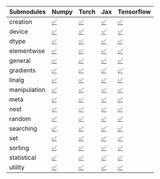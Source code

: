 | Submodules   | Numpy                                                                                                                           | Torch                                                                                                                           | Jax                                                                                                                             | Tensorflow                                                                                                                      |
|:-------------|:--------------------------------------------------------------------------------------------------------------------------------|:--------------------------------------------------------------------------------------------------------------------------------|:--------------------------------------------------------------------------------------------------------------------------------|:--------------------------------------------------------------------------------------------------------------------------------|
| creation     | <a href="https://github.com/unifyai/ivy/runs/8249305471?check_suite_focus=true" rel="noopener noreferrer" target="_blank">✅</a> | <a href="https://github.com/unifyai/ivy/runs/8249307790?check_suite_focus=true" rel="noopener noreferrer" target="_blank">✅</a> | <a href="https://github.com/unifyai/ivy/runs/8249310255?check_suite_focus=true" rel="noopener noreferrer" target="_blank">✅</a> | <a href="https://github.com/unifyai/ivy/runs/8249313182?check_suite_focus=true" rel="noopener noreferrer" target="_blank">✅</a> |
| device       | <a href="https://github.com/unifyai/ivy/runs/8249305611?check_suite_focus=true" rel="noopener noreferrer" target="_blank">✅</a> | <a href="https://github.com/unifyai/ivy/runs/8249307969?check_suite_focus=true" rel="noopener noreferrer" target="_blank">✅</a> | <a href="https://github.com/unifyai/ivy/runs/8249310406?check_suite_focus=true" rel="noopener noreferrer" target="_blank">✅</a> | <a href="https://github.com/unifyai/ivy/runs/8249313315?check_suite_focus=true" rel="noopener noreferrer" target="_blank">✅</a> |
| dtype        | <a href="https://github.com/unifyai/ivy/runs/8249305729?check_suite_focus=true" rel="noopener noreferrer" target="_blank">✅</a> | <a href="https://github.com/unifyai/ivy/runs/8249308111?check_suite_focus=true" rel="noopener noreferrer" target="_blank">✅</a> | <a href="https://github.com/unifyai/ivy/runs/8249310551?check_suite_focus=true" rel="noopener noreferrer" target="_blank">✅</a> | <a href="https://github.com/unifyai/ivy/runs/8249313485?check_suite_focus=true" rel="noopener noreferrer" target="_blank">✅</a> |
| elementwise  | <a href="https://github.com/unifyai/ivy/runs/8249305889?check_suite_focus=true" rel="noopener noreferrer" target="_blank">✅</a> | <a href="https://github.com/unifyai/ivy/runs/8249308237?check_suite_focus=true" rel="noopener noreferrer" target="_blank">✅</a> | <a href="https://github.com/unifyai/ivy/runs/8249310778?check_suite_focus=true" rel="noopener noreferrer" target="_blank">✅</a> | <a href="https://github.com/unifyai/ivy/runs/8249313652?check_suite_focus=true" rel="noopener noreferrer" target="_blank">✅</a> |
| general      | <a href="https://github.com/unifyai/ivy/runs/8249306031?check_suite_focus=true" rel="noopener noreferrer" target="_blank">✅</a> | <a href="https://github.com/unifyai/ivy/runs/8249308446?check_suite_focus=true" rel="noopener noreferrer" target="_blank">✅</a> | <a href="https://github.com/unifyai/ivy/runs/8249311090?check_suite_focus=true" rel="noopener noreferrer" target="_blank">✅</a> | <a href="https://github.com/unifyai/ivy/runs/8249313930?check_suite_focus=true" rel="noopener noreferrer" target="_blank">✅</a> |
| gradients    | <a href="https://github.com/unifyai/ivy/runs/8249306176?check_suite_focus=true" rel="noopener noreferrer" target="_blank">✅</a> | <a href="https://github.com/unifyai/ivy/runs/8249308580?check_suite_focus=true" rel="noopener noreferrer" target="_blank">✅</a> | <a href="https://github.com/unifyai/ivy/runs/8249311344?check_suite_focus=true" rel="noopener noreferrer" target="_blank">✅</a> | <a href="https://github.com/unifyai/ivy/runs/8249314053?check_suite_focus=true" rel="noopener noreferrer" target="_blank">✅</a> |
| linalg       | <a href="https://github.com/unifyai/ivy/runs/8249306345?check_suite_focus=true" rel="noopener noreferrer" target="_blank">✅</a> | <a href="https://github.com/unifyai/ivy/runs/8249308683?check_suite_focus=true" rel="noopener noreferrer" target="_blank">✅</a> | <a href="https://github.com/unifyai/ivy/runs/8249311517?check_suite_focus=true" rel="noopener noreferrer" target="_blank">✅</a> | <a href="https://github.com/unifyai/ivy/runs/8249314203?check_suite_focus=true" rel="noopener noreferrer" target="_blank">✅</a> |
| manipulation | <a href="https://github.com/unifyai/ivy/runs/8249306485?check_suite_focus=true" rel="noopener noreferrer" target="_blank">✅</a> | <a href="https://github.com/unifyai/ivy/runs/8249308823?check_suite_focus=true" rel="noopener noreferrer" target="_blank">✅</a> | <a href="https://github.com/unifyai/ivy/runs/8249311791?check_suite_focus=true" rel="noopener noreferrer" target="_blank">✅</a> | <a href="https://github.com/unifyai/ivy/runs/8249314342?check_suite_focus=true" rel="noopener noreferrer" target="_blank">✅</a> |
| meta         | <a href="https://github.com/unifyai/ivy/runs/8249306627?check_suite_focus=true" rel="noopener noreferrer" target="_blank">✅</a> | <a href="https://github.com/unifyai/ivy/runs/8249309000?check_suite_focus=true" rel="noopener noreferrer" target="_blank">✅</a> | <a href="https://github.com/unifyai/ivy/runs/8249311919?check_suite_focus=true" rel="noopener noreferrer" target="_blank">✅</a> | <a href="https://github.com/unifyai/ivy/runs/8249314495?check_suite_focus=true" rel="noopener noreferrer" target="_blank">✅</a> |
| nest         | <a href="https://github.com/unifyai/ivy/runs/8249306771?check_suite_focus=true" rel="noopener noreferrer" target="_blank">✅</a> | <a href="https://github.com/unifyai/ivy/runs/8249309151?check_suite_focus=true" rel="noopener noreferrer" target="_blank">✅</a> | <a href="https://github.com/unifyai/ivy/runs/8249312067?check_suite_focus=true" rel="noopener noreferrer" target="_blank">✅</a> | <a href="https://github.com/unifyai/ivy/runs/8249314641?check_suite_focus=true" rel="noopener noreferrer" target="_blank">✅</a> |
| random       | <a href="https://github.com/unifyai/ivy/runs/8249306879?check_suite_focus=true" rel="noopener noreferrer" target="_blank">✅</a> | <a href="https://github.com/unifyai/ivy/runs/8249309299?check_suite_focus=true" rel="noopener noreferrer" target="_blank">✅</a> | <a href="https://github.com/unifyai/ivy/runs/8249312189?check_suite_focus=true" rel="noopener noreferrer" target="_blank">✅</a> | <a href="https://github.com/unifyai/ivy/runs/8249314817?check_suite_focus=true" rel="noopener noreferrer" target="_blank">✅</a> |
| searching    | <a href="https://github.com/unifyai/ivy/runs/8249307035?check_suite_focus=true" rel="noopener noreferrer" target="_blank">✅</a> | <a href="https://github.com/unifyai/ivy/runs/8249309447?check_suite_focus=true" rel="noopener noreferrer" target="_blank">✅</a> | <a href="https://github.com/unifyai/ivy/runs/8249312350?check_suite_focus=true" rel="noopener noreferrer" target="_blank">✅</a> | <a href="https://github.com/unifyai/ivy/runs/8249314992?check_suite_focus=true" rel="noopener noreferrer" target="_blank">✅</a> |
| set          | <a href="https://github.com/unifyai/ivy/runs/8249307171?check_suite_focus=true" rel="noopener noreferrer" target="_blank">✅</a> | <a href="https://github.com/unifyai/ivy/runs/8249309683?check_suite_focus=true" rel="noopener noreferrer" target="_blank">✅</a> | <a href="https://github.com/unifyai/ivy/runs/8249312502?check_suite_focus=true" rel="noopener noreferrer" target="_blank">✅</a> | <a href="https://github.com/unifyai/ivy/runs/8249315153?check_suite_focus=true" rel="noopener noreferrer" target="_blank">✅</a> |
| sorting      | <a href="https://github.com/unifyai/ivy/runs/8249307292?check_suite_focus=true" rel="noopener noreferrer" target="_blank">✅</a> | <a href="https://github.com/unifyai/ivy/runs/8249309833?check_suite_focus=true" rel="noopener noreferrer" target="_blank">✅</a> | <a href="https://github.com/unifyai/ivy/runs/8249312713?check_suite_focus=true" rel="noopener noreferrer" target="_blank">✅</a> | <a href="https://github.com/unifyai/ivy/runs/8249315281?check_suite_focus=true" rel="noopener noreferrer" target="_blank">✅</a> |
| statistical  | <a href="https://github.com/unifyai/ivy/runs/8249307440?check_suite_focus=true" rel="noopener noreferrer" target="_blank">✅</a> | <a href="https://github.com/unifyai/ivy/runs/8249310012?check_suite_focus=true" rel="noopener noreferrer" target="_blank">✅</a> | <a href="https://github.com/unifyai/ivy/runs/8249312871?check_suite_focus=true" rel="noopener noreferrer" target="_blank">✅</a> | <a href="https://github.com/unifyai/ivy/runs/8249315413?check_suite_focus=true" rel="noopener noreferrer" target="_blank">✅</a> |
| utility      | <a href="https://github.com/unifyai/ivy/runs/8249307605?check_suite_focus=true" rel="noopener noreferrer" target="_blank">✅</a> | <a href="https://github.com/unifyai/ivy/runs/8249310152?check_suite_focus=true" rel="noopener noreferrer" target="_blank">✅</a> | <a href="https://github.com/unifyai/ivy/runs/8249313046?check_suite_focus=true" rel="noopener noreferrer" target="_blank">✅</a> | <a href="https://github.com/unifyai/ivy/runs/8249315562?check_suite_focus=true" rel="noopener noreferrer" target="_blank">✅</a> |